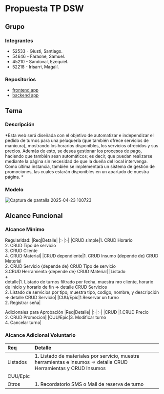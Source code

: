 # Propuesta TP DSW

## Grupo
### Integrantes
* 52533 - Giusti, Santiago.
* 54646 - Faraone, Samuel.
* 45210 - Sandoval, Ezequiel.
* 52218 - Irisarri, Magalí.
### Repositorios
* [frontend app](http://hyperlinkToGihubOrGitlab)
* [backend app](http://hyperlinkToGihubOrGitlab)

## Tema
### Descripción
*Esta web será diseñada con el objetivo de automatizar e independizar el pedido de turnos para una peluquería (que también ofrece servicios de manicura), mostrando los horarios disponibles, los servicios ofrecidos y sus precios.
Además de esto, se desea gestionar los procesos de pago, haciendo que también sean automáticos; es decir, que puedan realizarse mediante la página sin necesidad de que la dueña del local intervenga.
Como última instancia, también se implementará un sistema de gestión de promociones, las cuales estarán disponibles en un apartado de nuestra página.
*

### Modelo
![Captura de pantalla 2025-04-23 100723](https://github.com/user-attachments/assets/ba9ee26f-d98b-4f8e-b77a-9598b78a62f7)


## Alcance Funcional 

### Alcance Mínimo

Regularidad:
|Req|Detalle|
|:-|:-|
|CRUD simple|1. CRUD Horario<br>2. CRUD Tipo de servicio<br>3. CRUD Cliente<br>4. CRUD Material|
|CRUD dependiente|1. CRUD Insumo {depende de} CRUD Material<br>2. CRUD Servicio {depende de} CRUD Tipo de servicio<br>3.CRUD Herramienta {depende de} CRUD Material|
|Listado<br>+<br>detalle|1. Listado de turnos filtrado por fecha, muestra nro cliente, horario de inicio y horario de fin => detalle CRUD Servicios<br>2. Listado de servicios por tipo, muestra tipo, codigo, nombre, y descripción => detalle CRUD Servicio|
|CUU/Epic|1.Reservar un turno<br>2. Registrar seña|


Adicionales para Aprobación
|Req|Detalle|
|:-|:-|
|CRUD |1.CRUD Precio<br>2. CRUD Promocion|
|CUU/Epic|3. Modificar turno<br>4. Cancelar turno|


### Alcance Adicional Voluntario


|Req|Detalle|
|:-|:-|
|Listados |1. Listado de materiales por servicio, muestra herramientas e insumos => detalle CRUD Herramientas y CRUD Insumos|
|CUU/Epic||
|Otros| 1. Recordatorio SMS o Mail de reserva de turno|

